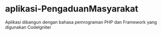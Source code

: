 # aplikasi-PengaduanMasyarakat
Aplikasi dibangun dengan bahasa pemrograman PHP dan Framework  yang digunakan CodeIgniter

